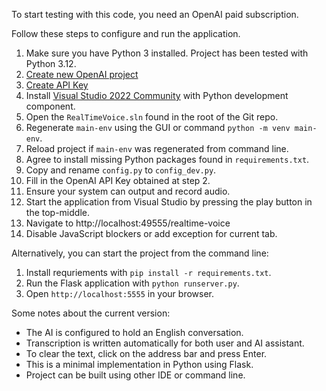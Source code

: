 To start testing with this code, you need an OpenAI paid subscription.

Follow these steps to configure and run the application.
1. Make sure you have Python 3 installed. Project has been tested with Python 3.12.
2. [Create new OpenAI project](https://help.openai.com/en/articles/9186755-managing-projects-in-the-api-platform)
3. [Create API Key](https://help.openai.com/en/articles/8867743-assign-api-key-permissions)
4. Install [Visual Studio 2022 Community](https://visualstudio.microsoft.com/vs/community/) with Python development component.
5. Open the `RealTimeVoice.sln` found in the root of the Git repo.
6. Regenerate `main-env` using the GUI or command `python -m venv main-env`.
7. Reload project if `main-env` was regenerated from command line.
8. Agree to install missing Python packages found in `requirements.txt`.
9. Copy and rename `config.py` to `config_dev.py`.
10. Fill in the OpenAI API Key obtained at step 2.
11. Ensure your system can output and record audio.
12. Start the application from Visual Studio by pressing the play button in the top-middle.
13. Navigate to http://localhost:49555/realtime-voice
14. Disable JavaScript blockers or add exception for current tab.

Alternatively, you can start the project from the command line:
1. Install requriements with `pip install -r requirements.txt`.
2. Run the Flask application with `python runserver.py`.
3. Open `http://localhost:5555` in your browser.

Some notes about the current version:
* The AI is configured to hold an English conversation.
* Transcription is written automatically for both user and AI assistant.
* To clear the text, click on the address bar and press Enter.
* This is a minimal implementation in Python using Flask.
* Project can be built using other IDE or command line.
